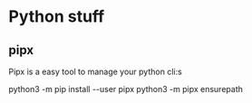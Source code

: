 # Python stuff

## pipx

Pipx is a easy tool to manage your python cli:s

python3 -m pip install --user pipx
python3 -m pipx ensurepath
